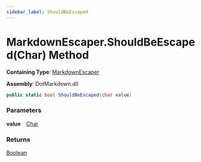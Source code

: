 ```yaml
---
sidebar_label: ShouldBeEscaped
---
```


# MarkdownEscaper\.ShouldBeEscaped\(Char\) Method

**Containing Type**: [MarkdownEscaper](../index.md)

**Assembly**: DotMarkdown\.dll

```csharp
public static bool ShouldBeEscaped(char value)
```

### Parameters

**value** &ensp; [Char](https://docs.microsoft.com/en-us/dotnet/api/system.char)

### Returns

[Boolean](https://docs.microsoft.com/en-us/dotnet/api/system.boolean)

